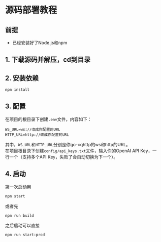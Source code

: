 # 源码部署教程
## 前提
- 已经安装好了Node.js和npm
## 1. 下载源码并解压，cd到目录
## 2. 安装依赖
```bash
npm install
```
## 3. 配置
在项目的根目录下创建`.env`文件，内容如下：
```.env
WS_URL=ws://改成你配置的URL
HTTP_URL=http://改成你配置的URL
```
其中，`WS_URL`和`HTTP_URL`分别是你go-cqhttp的ws和http的URL。  
在项目根目录下创建`config/api_keys.txt`文件，输入你的OpenAI API Key，一行一个（支持多个API Key，失败了会自动切换为下一个）。
## 4. 启动
第一次启动用
```bash
npm start
```
或者先
```bash
npm run build
```
之后启动可以直接
```bash
npm run start:prod
```